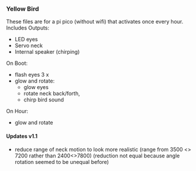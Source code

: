 ### Yellow Bird

These files are for a pi pico (without wifi) that activates once every hour.
Includes Outputs:
- LED eyes
- Servo neck
- Internal speaker (chirping)

On Boot:
- flash eyes 3 x
- glow and rotate:
  - glow eyes
  - rotate neck back/forth,
  - chirp bird sound

On Hour:
- glow and rotate


#### Updates v1.1

- reduce range of neck motion to look more realistic
    (range from  3500 <> 7200 rather than 2400<>7800)
    (reduction not equal because angle rotation seemed
    to be unequal before)